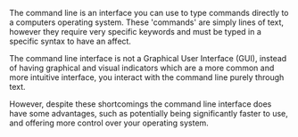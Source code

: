 The command line is an interface you can use to type commands directly to a computers operating system. These 'commands' are simply lines of text, however they require very specific keywords and must be typed in a specific syntax to have an affect. 

The command line interface is not a Graphical User Interface (GUI), instead of having graphical and visual indicators which are a more common and more intuitive interface, you interact with the command line purely through text.

However, despite these shortcomings the command line interface does have some advantages, such as potentially being significantly faster to use, and offering more control over your operating system. 

